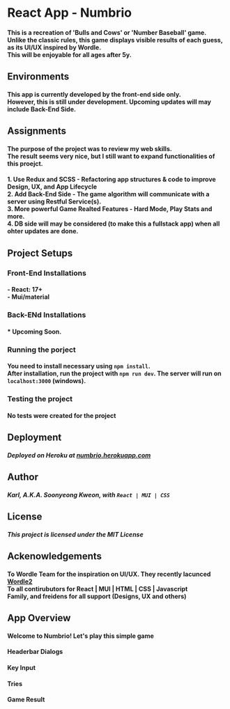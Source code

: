 # React App  - Numbrio
#### This is a recreation of 'Bulls and Cows' or 'Number Baseball' game. <br/> Unlike the classic rules, this game displays visible results of each guess, as its UI/UX inspired by Wordle. <br/> This will be enjoyable for all ages after 5y.

## Environments
#### This app is currently developed by the front-end side only. <br/> However, this is still under development. Upcoming updates will may include Back-End Side.

## Assignments
#### The purpose of the project was to review my web skills. <br/> The result seems very nice, but I still want to expand functionalities of this proejct. 
#### 1. Use Redux and SCSS - Refactoring app structures & code to improve Design, UX, and App Lifecycle <br/> 2. Add Back-End Side - The game algorithm will communicate with a server using Restful Service(s).<br/> 3. More powerful Game Realted Features - Hard Mode, Play Stats and more. <br/> 4. DB side will may be considered (to make this a fullstack app) when all ohter updates are done.

## Project Setups
### Front-End Installations
#### - React: 17+ <br/> - Mui/material
### Back-ENd Installations
#### * Upcoming Soon. 
### Running the porject
#### You need to install necessary  using `npm install`.  <br/> After installation, run the project with `npm run dev`. The server will run on `localhost:3000` (windows).
### Testing the project
#### No tests were created for the project

## Deployment
##### Deployed on Heroku at <a href="https://numbrio.herokuapp.com/">numbrio.herokuapp.com</a>

## Author 
##### Karl, A.K.A. Soonyeong Kweon, with `React | MUI | CSS`

## License
##### This project is licensed under the MIT License

## Ackenowledgements
#### To Wordle Team for the inspiration on UI/UX. They recently lacunced <a href="https://www.wordle2.in/">Wordle2</a><br/> To all contirubutors for React | MUI | HTML | CSS | Javascript<br/>Family, and freidens for all support (Designs, UX and others)

## App Overview
#### Welcome to Numbrio! Let's play this simple game
#### Headerbar Dialogs
#### Key Input
#### Tries
#### Game Result
